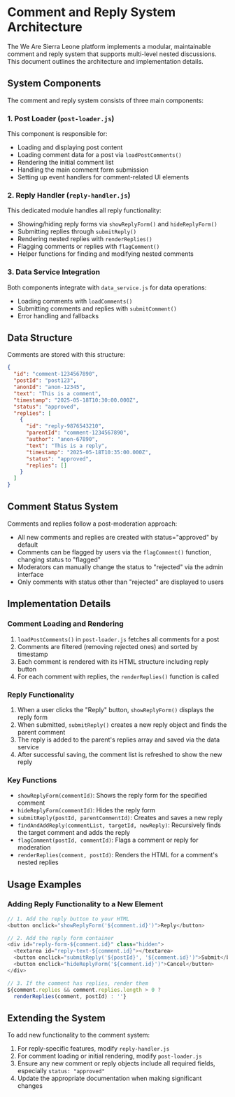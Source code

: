 # Comment and Reply System Architecture

The We Are Sierra Leone platform implements a modular, maintainable comment and reply system that supports multi-level nested discussions. This document outlines the architecture and implementation details.

## System Components

The comment and reply system consists of three main components:

### 1. Post Loader (`post-loader.js`)

This component is responsible for:
- Loading and displaying post content
- Loading comment data for a post via `loadPostComments()`
- Rendering the initial comment list
- Handling the main comment form submission
- Setting up event handlers for comment-related UI elements

### 2. Reply Handler (`reply-handler.js`)

This dedicated module handles all reply functionality:
- Showing/hiding reply forms via `showReplyForm()` and `hideReplyForm()`
- Submitting replies through `submitReply()`
- Rendering nested replies with `renderReplies()`
- Flagging comments or replies with `flagComment()`
- Helper functions for finding and modifying nested comments

### 3. Data Service Integration

Both components integrate with `data_service.js` for data operations:
- Loading comments with `loadComments()`
- Submitting comments and replies with `submitComment()`
- Error handling and fallbacks

## Data Structure

Comments are stored with this structure:
```json
{
  "id": "comment-1234567890",
  "postId": "post123",
  "anonId": "anon-12345",
  "text": "This is a comment",
  "timestamp": "2025-05-18T10:30:00.000Z",
  "status": "approved",
  "replies": [
    {
      "id": "reply-9876543210",
      "parentId": "comment-1234567890",
      "author": "anon-67890",
      "text": "This is a reply",
      "timestamp": "2025-05-18T10:35:00.000Z",
      "status": "approved",
      "replies": []
    }
  ]
}
```

## Comment Status System

Comments and replies follow a post-moderation approach:
- All new comments and replies are created with status="approved" by default
- Comments can be flagged by users via the `flagComment()` function, changing status to "flagged"
- Moderators can manually change the status to "rejected" via the admin interface
- Only comments with status other than "rejected" are displayed to users

## Implementation Details

### Comment Loading and Rendering

1. `loadPostComments()` in `post-loader.js` fetches all comments for a post
2. Comments are filtered (removing rejected ones) and sorted by timestamp
3. Each comment is rendered with its HTML structure including reply button
4. For each comment with replies, the `renderReplies()` function is called

### Reply Functionality

1. When a user clicks the "Reply" button, `showReplyForm()` displays the reply form
2. When submitted, `submitReply()` creates a new reply object and finds the parent comment
3. The reply is added to the parent's replies array and saved via the data service
4. After successful saving, the comment list is refreshed to show the new reply

### Key Functions

- `showReplyForm(commentId)`: Shows the reply form for the specified comment
- `hideReplyForm(commentId)`: Hides the reply form
- `submitReply(postId, parentCommentId)`: Creates and saves a new reply
- `findAndAddReply(commentList, targetId, newReply)`: Recursively finds the target comment and adds the reply
- `flagComment(postId, commentId)`: Flags a comment or reply for moderation
- `renderReplies(comment, postId)`: Renders the HTML for a comment's nested replies

## Usage Examples

### Adding Reply Functionality to a New Element

```javascript
// 1. Add the reply button to your HTML
<button onclick="showReplyForm('${comment.id}')">Reply</button>

// 2. Add the reply form container
<div id="reply-form-${comment.id}" class="hidden">
  <textarea id="reply-text-${comment.id}"></textarea>
  <button onclick="submitReply('${postId}', '${comment.id}')">Submit</button>
  <button onclick="hideReplyForm('${comment.id}')">Cancel</button>
</div>

// 3. If the comment has replies, render them
${comment.replies && comment.replies.length > 0 ? 
  renderReplies(comment, postId) : ''}
```

## Extending the System

To add new functionality to the comment system:

1. For reply-specific features, modify `reply-handler.js`
2. For comment loading or initial rendering, modify `post-loader.js`
3. Ensure any new comment or reply objects include all required fields, especially `status: "approved"`
4. Update the appropriate documentation when making significant changes
